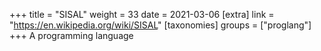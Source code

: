 +++
title = "SISAL"
weight = 33
date = 2021-03-06
[extra]
link = "https://en.wikipedia.org/wiki/SISAL"
[taxonomies]
groups = ["proglang"]
+++
A programming language

